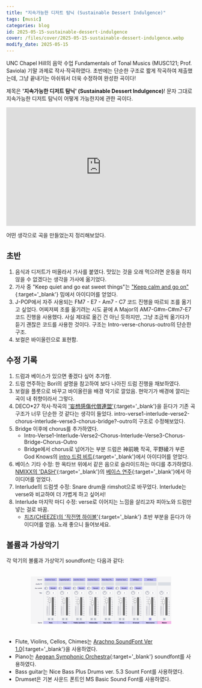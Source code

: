 ```yaml
---
title: "지속가능한 디저트 탐닉 (Sustainable Dessert Indulgence)"
tags: [music]
categories: blog
id: 2025-05-15-sustainable-dessert-indulgence
cover: /files/cover/2025-05-15-sustainable-dessert-indulgence.webp
modify_date: 2025-05-15
---
```


UNC Chapel Hill의 음악 수업 Fundamentals of Tonal Musics (MUSC121; Prof. Saviola) 기말 과제로 작사·작곡하였다. 초반에는 단순한 구조로 짧게 작곡하여 제출했는데, 그냥 끝내기는 아쉬워서 더욱 수정하여 완성한 곡이다!
<!--more-->


제목은 **'지속가능한 디저트 탐닉' (Sustainable Dessert Indulgence)**! 문자 그대로 지속가능한 디저트 탐닉이 어떻게 가능한지에 관한 곡이다. 

<div class="row" style="display: flex; justify-content: center;">
<iframe width="560" height="315" src="https://www.youtube.com/embed/GOrrXEzaKnI?si=RNPEeDIkRt4q0jtW" title="YouTube video player" frameborder="0" allow="accelerometer; autoplay; clipboard-write; encrypted-media; gyroscope; picture-in-picture; web-share" referrerpolicy="strict-origin-when-cross-origin" allowfullscreen></iframe>
</div>

어떤 생각으로 곡을 만들었는지 정리해보았다.

## 초반

1. 음식과 디저트가 떠올라서 가사를 붙였다. 맛있는 것을 오래 먹으려면 운동을 하지 않을 수 없겠다는 생각을 가사에 옮기었다.
2. 가사 중 "Keep quiet and go eat sweet things"는 ["Keep calm and go on"](https://www.theguardian.com/artanddesign/2016/jan/13/the-full-story-behind-wartime-keep-calm-and-carry-on-posters){:target='_blank'} 밈에서 아이디어를 얻었다.
3. J-POP에서 자주 사용되는 FM7 - E7 - Am7 - C7 코드 진행을 따르되 조를 옮기고 싶었다. 어찌저찌 조를 옮기려는 시도 끝에 A Major의 AM7-G#m-C#m7-E7 코드 진행을 사용했다. 사실 제대로 옮긴 건 아닌 듯하지만, 그냥 조금씩 옮기다가 듣기 괜찮은 코드를 사용한 것이다. 구조는 Intro-verse-chorus-outro의 단순한 구조.
4. 보컬은 바이올린으로 표현함.

## 수정 기록

1. 드럼과 베이스가 있으면 좋겠다 싶어 추가함.
2. 드럼 연주하는 Bori의 설명을 참고하여 보다 나아진 드럼 진행을 채보하였다.
3. 보컬을 플룻으로 바꾸고 바이올린을 배경 악기로 깔았음. 현악기가 배경에 깔리는 곡이 내 취향이라서 그렇다. 
4. DECO*27 작사·작곡의 ['妄想感傷代償連盟'](https://www.youtube.com/watch?v=8pGRdRhjX3o){:target='_blank'}을 듣다가 기존 곡 구조가 너무 단순한 것 같다는 생각이 들었다. intro-verse1-interlude-verse2-chorus-interlude-verse3-chorus-bridge?-outro의 구조로 수정해보았다.
5. Bridge 이후에 chorus를 추가하였다. 
	- Intro-Verse1-Interlude-Verse2-Chorus-Interlude-Verse3-Chorus-Bridge-Chorus-Outro
	- Bridge에서 chorus로 넘어가는 부분 드럼은 神前暁 작곡, 平野綾가 부른 God Knows의 [intro 드럼 비트](https://www.youtube.com/watch?v=_U0oYClIdJs){:target='_blank'}에서 아이디어를 얻었다.
7. 베이스 기타 수정: 한 옥타브 위에서 같은 음으로 슬라이드하는 마디를 추가하였다. [NMIXX의 'DASH'](https://www.youtube.com/watch?v=7UecFm_bSTU){:target='_blank'}의 [베이스 연주](https://www.youtube.com/watch?v=Uye-u8YmiSE){:target='_blank'}에서 아이디어를 얻었다.
8. Interlude의 드럼셋 수정: Snare drum을 rimshot으로 바꾸었다. Interlude는 verse와 비교하여 더 가볍게 하고 싶어서!
9. Interlude 마지막 마디 수정: verse로 이어지는 느낌을 살리고자 피아노와 드럼만 넣는 걸로 바꿈.
	- [치즈(CHEEZE)의 '작전명 하이볼'](https://www.youtube.com/watch?v=IK5woglC-PM){:target='_blank'} 초반 부분을 듣다가 아이디어를 얻음. 노래 좋으니 들어보세요.


## 볼륨과 가상악기

각 악기의 볼륨과 가상악기 soundfont는 다음과 같다:

<div class = "row" style="display: flex; justify-content: center;">
    <div style="position:relative; float:left; padding:5px; width:90%">
        <figure>
        <a href="/files/img/Dessert_Indulgence_Mixer.webp" data-lightbox="vis">
            <img src = "/files/img/Dessert_Indulgence_Mixer.webp" alt=""
            title = "Dessert_Indulgence_Mixer" width="100%">
        </a>
        <figcaption></figcaption>
        </figure>
    </div>
</div>

- Flute, Violins, Cellos, Chimes는 [Arachno SoundFont Ver 1.0](https://www.arachnosoft.com/main/download.php?id=soundfont-sf2){:target='_blank'}을 사용하였다.
- Piano는 [Aegean Symphonic Orchestra](https://sites.google.com/view/hed-sounds/aegean-symphonic-orchestra){:target='_blank'} soundfont를 사용하였다.
- Bass guitar는 Nice Bass Plus Drums ver. 5.3 Sount Font를 사용하였다.
- Drumset은 기본 사운드 폰트인 MS Basic Sound Font를 사용하였다. 